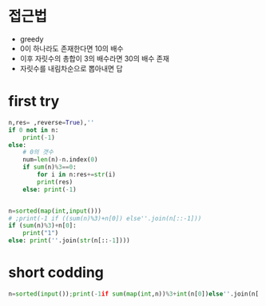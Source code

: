 # 접근법
- greedy
- 0이 하나라도 존재한다면 10의 배수
- 이후 자릿수의 총합이 3의 배수라면 30의 배수 존재
- 자릿수를 내림차순으로 뽑아내면 답

# first try
```python
n,res= ,reverse=True),''
if 0 not in n:
    print(-1)
else:
    # 0의 갯수
    num=len(n)-n.index(0)
    if sum(n)%3==0:
        for i in n:res+=str(i)
        print(res)
    else: print(-1)        


n=sorted(map(int,input()))
# ;print(-1 if ((sum(n)%3)+n[0]) else''.join(n[::-1]))
if (sum(n)%3)+n[0]:
    print("1")
else: print(''.join(str(n[::-1])))
```

# short codding
```python
n=sorted(input());print(-1if sum(map(int,n))%3+int(n[0])else''.join(n[::-1]))
```
